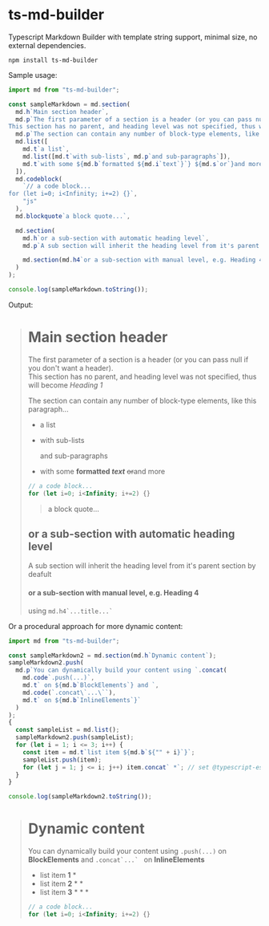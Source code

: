 # ts-md-builder

Typescript Markdown Builder with template string support, minimal size, no external dependencies.

```
npm install ts-md-builder
```

Sample usage:
```js
import md from "ts-md-builder";

const sampleMarkdown = md.section(
  md.h`Main section header`,
  md.p`The first parameter of a section is a header (or you can pass null if you don't want a header).
This section has no parent, and heading level was not specified, thus will become ${md.i`Heading 1`}`,
  md.p`The section can contain any number of block-type elements, like this paragraph...`,
  md.list([
    md.t`a list`,
    md.list([md.t`with sub-lists`, md.p`and sub-paragraphs`]),
    md.t`with some ${md.b`formatted ${md.i`text`}`} ${md.s`or`}and more`,
  ]),
  md.codeblock(
    `// a code block...
for (let i=0; i<Infinity; i+=2) {}`,
    "js"
  ),
  md.blockquote`a block quote...`,

  md.section(
    md.h`or a sub-section with automatic heading level`,
    md.p`A sub section will inherit the heading level from it's parent section by deafult`,

    md.section(md.h4`or a sub-section with manual level, e.g. Heading 4`, md.p`using ${md.code(" md.h4`...title...` ")}`)
  )
);

console.log(sampleMarkdown.toString());
```

Output:

> # Main section header
> 
> The first parameter of a section is a header (or you can pass null if you don't want a header).  
> This section has no parent, and heading level was not specified, thus will become *Heading 1*
> 
> The section can contain any number of block-type elements, like this paragraph...
> 
> - a list
> 
> - with sub-lists
> 
>     and sub-paragraphs
> - with some **formatted *text*** ~~or~~and more
> 
> 
> ````js
> // a code block...
> for (let i=0; i<Infinity; i+=2) {}
> ````
> 
> > a block quote...
> 
> ## or a sub-section with automatic heading level
> 
> A sub section will inherit the heading level from it's parent section by deafult
> 
> #### or a sub-section with manual level, e.g. Heading 4
> 
> using `` md.h4`...title...` ``
>

Or a procedural approach for more dynamic content:
```js
import md from "ts-md-builder";

const sampleMarkdown2 = md.section(md.h`Dynamic content`);
sampleMarkdown2.push(
  md.p`You can dynamically build your content using `.concat(
    md.code`.push(...)`,
    md.t` on ${md.b`BlockElements`} and `,
    md.code(`.concat\`...\``),
    md.t` on ${md.b`InlineElements`}`
  )
);
{
  const sampleList = md.list();
  sampleMarkdown2.push(sampleList);
  for (let i = 1; i <= 3; i++) {
    const item = md.t`list item ${md.b`${"" + i}`}`;
    sampleList.push(item);
    for (let j = 1; j <= i; j++) item.concat` *`; // set @typescript-eslint/no-unused-expressions { "allowTaggedTemplates": true } to avoid a false positive: https://github.com/eslint/eslint/issues/8268
  }
}

console.log(sampleMarkdown2.toString());
```

> # Dynamic content
> 
> You can dynamically build your content using ``.push(...)`` on **BlockElements** and ``.concat`...` `` on **InlineElements**
> 
> - list item **1** \*
> - list item **2** \* \*
> - list item **3** \* \* \*
> 
> 
> ````js
> // a code block...
> for (let i=0; i<Infinity; i+=2) {}
> ````
> 
